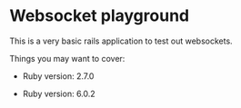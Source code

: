 # Websocket playground

This is a very basic rails application to test out websockets.

Things you may want to cover:

* Ruby version: 2.7.0

* Ruby version: 6.0.2
